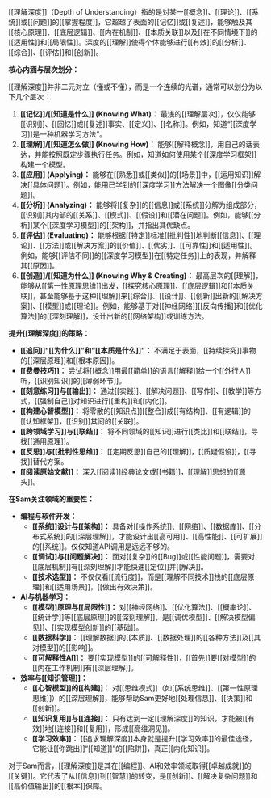 [[理解深度]]（Depth of Understanding）指的是对某一[[概念]]、[[理论]]、[[系统]]或[[问题]]的[[掌握程度]]，它超越了表面的[[记忆]]或[[复述]]，能够触及其[[核心原理]]、[[底层逻辑]]、[[内在机制]]、[[本质关联]]以及[[在不同情境下]]的[[适用性]]和[[局限性]]。深度的[[理解]]使得个体能够进行[[有效]]的[[分析]]、[[综合]]、[[评估]]和[[创新]]。

**核心内涵与层次划分：**

[[理解深度]]并非二元对立（懂或不懂），而是一个连续的光谱，通常可以划分为以下几个层次：

1.  **[[记忆]]/[[知道是什么]] (Knowing What)：** 最浅的[[理解层次]]，仅仅能够[[识别]]、[[回忆]]或[[复述]]事实、[[定义]]、[[名称]]。例如，知道“[[深度学习]]是一种机器学习方法”。
2.  **[[理解]]/[[知道怎么做]] (Knowing How)：** 能够[[解释概念]]，用自己的话表达，并能按照既定步骤执行任务。例如，知道如何使用某个[[深度学习框架]]构建一个模型。
3.  **[[应用]] (Applying)：** 能够在[[熟悉]]或[[类似]]的[[场景]]中，[[运用知识]]解决[[具体问题]]。例如，能用已学到的[[深度学习]]方法解决一个图像[[分类问题]]。
4.  **[[分析]] (Analyzing)：** 能够将[[复杂]]的[[信息]]或[[系统]]分解为组成部分，[[识别]]其内部的[[关系]]、[[模式]]、[[假设]]和[[潜在问题]]。例如，能够[[分析]]某个[[深度学习模型]]的[[架构]]，并指出其优缺点。
5.  **[[评估]] (Evaluating)：** 能够根据[[特定]]标准[[批判性]]地判断[[信息]]、[[理论]]、[[方法]]或[[解决方案]]的[[价值]]、[[优劣]]、[[可靠性]]和[[适用性]]。例如，能够[[评估不同]]的[[深度学习模型]]在[[特定任务]]上的表现，并解释其[[原因]]。
6.  **[[创造]]/[[知道为什么]] (Knowing Why & Creating)：** 最高层次的[[理解]]，能够从[[第一性原理思维]]出发，[[探究核心原理]]、[[底层逻辑]]和[[本质关联]]，甚至能够基于这种[[理解]]来[[综合]]、[[设计]]、[[创新]]出新的[[解决方案]]、[[模型]]或[[理论]]。例如，能够基于对[[神经网络]][[反向传播]]和[[优化算法]]的[[深刻理解]]，设计出新的[[网络架构]]或训练方法。

**提升[[理解深度]]的策略：**

*   **[[追问]]“[[为什么]]”和“[[本质是什么]]”：** 不满足于表面，[[持续探究]]事物的[[深层原理]]和[[根本原因]]。
*   **[[费曼技巧]]：** 尝试将[[概念]]用最[[简单]]的语言[[解释]]给一个[[外行人]]听，[[识别知识]]的[[薄弱环节]]。
*   **[[刻意练习]]与[[输出]]：** 通过[[实践]]、[[解决问题]]、[[写作]]、[[教学]]等方式，[[强制自己]]对知识进行[[重构]]和[[内化]]。
*   **[[构建心智模型]]：** 将零散的[[知识点]][[整合]]成[[有结构]]、[[有逻辑]]的[[认知框架]]，[[识别]]其间的[[关联]]。
*   **[[跨领域学习]]与[[联结]]：** 将不同领域的[[知识]]进行[[类比]]和[[联结]]，寻找[[通用原理]]。
*   **[[反思]]与[[批判性思维]]：** [[定期反思]]自己的[[理解]]，[[质疑假设]]，[[寻找]]替代方案。
*   **[[阅读原始文献]]：** 深入[[阅读]]经典论文或[[书籍]]，[[理解]]思想的[[源头]]。

**在Sam关注领域的重要性：**

*   **编程与软件开发：**
    *   **[[系统]]设计与[[架构]]：** 具备对[[操作系统]]、[[网络]]、[[数据库]]、[[分布式系统]]的[[深层理解]]，才能设计出[[高可用]]、[[高性能]]、[[可扩展]]的[[系统]]。仅仅知道API调用是远远不够的。
    *   **[[调试]]与[[问题解决]]：** 面对[[复杂]]的[[Bug]]或[[性能问题]]，需要对[[底层机制]]有[[深刻理解]]才能快速[[定位]]并[[解决]]。
    *   **[[技术选型]]：** 不仅仅看[[流行度]]，而是[[理解不同技术]]栈的[[底层原理]]和[[适用场景]]，[[做出有效决策]]。
*   **AI与机器学习：**
    *   **[[模型]]原理与[[局限性]]：** 对[[神经网络]]、[[优化算法]]、[[概率论]]、[[统计学]]等[[底层原理]]的[[深刻理解]]，是[[调优模型]]、[[解决模型偏见]]、[[实现模型创新]]的[[基础]]。
    *   **[[数据科学]]：** [[理解数据]]的[[本质]]、[[数据处理]]的[[各种方法]]及[[其对模型]]的[[影响]]。
    *   **[[可解释性AI]]：** 要[[实现模型]]的[[可解释性]]，[[首先]]要[[对模型]]的[[内在工作机制]]有[[深层理解]]。
*   **效率与[[知识管理]]：**
    *   **[[心智模型]]的[[构建]]：** 对[[思维模式]]（如[[系统思维]]、[[第一性原理思维]]）的[[深层理解]]，能够帮助Sam更好地[[处理信息]]、[[决策]]和[[创新]]。
    *   **[[知识复用]]与[[连接]]：** 只有达到一定[[理解深度]]的知识，才能被[[有效]]地[[连接]]和[[复用]]，形成[[高维洞见]]。
    *   **[[学习效率]]：** [[追求理解深度]]本身就是提升[[学习效率]]的最佳途径，它能让[[你跳出]]“[[知道]]”的[[陷阱]]，真正[[内化知识]]。

对于Sam而言，[[理解深度]]是其在[[编程]]、AI和效率领域取得[[卓越成就]]的[[关键]]。它代表了从[[信息]]到[[智慧]]的转变，是[[创新]]、[[解决复杂问题]]和[[高价值输出]]的[[根本]]保障。